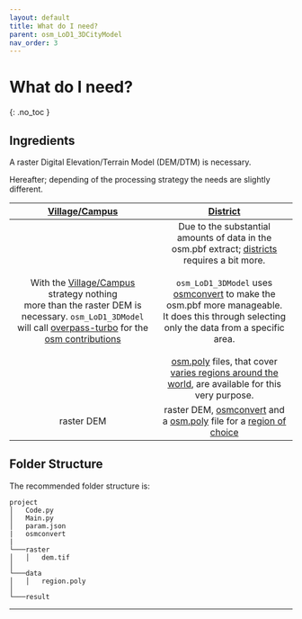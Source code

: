 ```yaml
---
layout: default
title: What do I need?
parent: osm_LoD1_3DCityModel
nav_order: 3
---
```


# What do I need?
{: .no_toc }

## Ingredients

A raster Digital Elevation/Terrain Model (DEM/DTM) is necessary.

Hereafter; depending of the processing strategy the needs are slightly different. 

| [Village/Campus](https://github.com/AdrianKriger/osm_LoD1_3DCityModel/tree/main/village_campus) | [District](https://github.com/AdrianKriger/osm_LoD1_3DCityModel/tree/main/districts)  |
| :-----: | :-----: |
|With the [Village/Campus](https://github.com/AdrianKriger/osm_LoD1_3DCityModel/tree/main/village_campus) strategy nothing <br />more than the raster DEM is necessary. `osm_LoD1_3DModel` will call [overpass-turbo](https://wiki.openstreetmap.org/wiki/Overpass_turbo) for the [osm contributions](https://www.openstreetmap.org/about)| Due to the substantial amounts of data in the osm.pbf extract; [districts]((https://github.com/AdrianKriger/osm_LoD1_3DCityModel/tree/main/districts)) requires a bit more.<br /><br />`osm_LoD1_3DModel` uses [osmconvert](https://wiki.openstreetmap.org/wiki/Osmconvert) to make the osm.pbf more manageable. <br />It does this through selecting only the data from a specific area. <br /><br />[osm.poly](https://wiki.openstreetmap.org/wiki/Osmosis/Polygon_Filter_File_Format) files, that cover [varies regions around the world](https://github.com/JamesChevalier/cities), are available for this very purpose.|
|raster DEM | raster DEM, [osmconvert](https://wiki.openstreetmap.org/wiki/Osmconvert) and a [osm.poly](https://wiki.openstreetmap.org/wiki/Osmosis/Polygon_Filter_File_Format) file for a [region of choice](https://github.com/JamesChevalier/cities)|

## Folder Structure

The recommended folder structure is:

```
project
│   Code.py
│   Main.py
│   param.json
|   osmconvert
|
└───raster
│   │   dem.tif
│      
└───data
│   │   region.poly
│      
└───result

```



<!-- ## Table of contents
{: .no_toc .text-delta }

1. TOC
{:toc} -->

---
